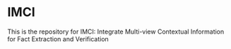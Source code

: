 # IMCI
This is the repository for IMCI: Integrate Multi-view Contextual Information for Fact Extraction and Verification
